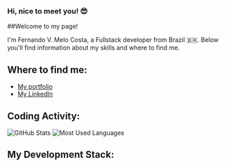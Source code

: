 ### Hi, nice to meet you! 😎

##Welcome to my page!

I'm Fernando V. Melo Costa, a Fullstack developer from Brazil 🇧🇷. 
Below you'll find information about my skills and where to find me.

## Where to find me:

- [My portfolio](https://link-do-seu-portfolio)
- [My LinkedIn](https://link-do-seu-linkedin)

## Coding Activity:

![GitHub Stats](https://github-readme-stats.vercel.app/api?username=seu-usuario&show_icons=true&theme=radical)
![Most Used Languages](https://github-readme-stats.vercel.app/api/top-langs/?username=seu-usuario&layout=compact&theme=radical)

## My Development Stack:
<!--
**F3rn4nd0o/F3rn4nd0o** is a ✨ _special_ ✨ repository because its `README.md` (this file) appears on your GitHub profile.

Here are some ideas to get you started:

- 🔭 I’m currently working on ...
- 🌱 I’m currently learning ...
- 👯 I’m looking to collaborate on ...
- 🤔 I’m looking for help with ...
- 💬 Ask me about ...
- 📫 How to reach me: ...
- 😄 Pronouns: ...
- ⚡ Fun fact: ...
-->
